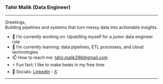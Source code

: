 ### Tahir Malik (Data Engineer)
----
Greetings, <br/> 
Building pipelines and systems that turn messy data into actionable insights. <br>
- 🔭 I’m currently working on: Upskilling myself for a junior data engineer role 
- 🌱 I’m currently learning: data pipelines, ETL processes, and cloud technologies
- 📫 How to reach me: tahir.malik296@gmail.com 
- ⚡ Fun fact: I like to make beats in my free time
- 🔗 Socials: [LinkedIn](https://www.linkedin.com/in/tahir007malik/) - [X](https://twitter.com/tahir007malik)
----
